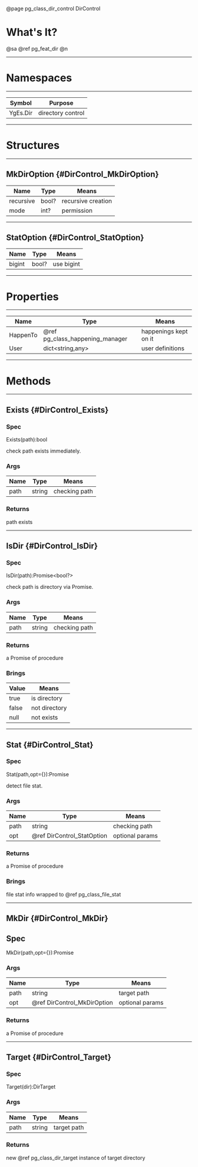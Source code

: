 ﻿@page pg_class_dir_control DirControl

# What's It?

@sa @ref pg_feat_dir @n

-----
# Namespaces

-----
| Symbol | Purpose |
|--------|---------|
| YgEs.Dir | directory control |

-----
# Structures

-----
## MkDirOption {#DirControl_MkDirOption}

| Name | Type | Means |
|------|------|-------|
| recursive | bool? | recursive creation |
| mode | int? | permission |

-----
## StatOption {#DirControl_StatOption}

| Name | Type | Means |
|------|------|-------|
| bigint | bool? | use bigint |

-----
# Properties

-----
| Name | Type | Means |
|------|------|-------|
| HappenTo | @ref pg_class_happening_manager | happenings kept on it |
| User | dict<string,any> | user definitions |

-----
# Methods

-----
## Exists {#DirControl_Exists}

### Spec

Exists(path):bool

check path exists immediately.  

### Args

| Name | Type | Means |
|------|------|-------|
| path | string | checking path |

### Returns

path exists

-----
## IsDir {#DirControl_IsDir}

### Spec

IsDir(path):Promise<bool?>

check path is directory via Promise.  

### Args

| Name | Type | Means |
|------|------|-------|
| path | string | checking path |

### Returns

a Promise of procedure  

### Brings

| Value | Means |
|-------|-------|
| true | is directory |
| false | not directory |
| null | not exists |

-----
## Stat {#DirControl_Stat}

### Spec

Stat(path,opt={}):Promise<FileStat>

detect file stat.  

### Args

| Name | Type | Means |
|------|------|-------|
| path | string | checking path |
| opt | @ref DirControl_StatOption | optional params |

### Returns

a Promise of procedure  

### Brings

file stat info wrapped to @ref pg_class_file_stat

-----
## MkDir {#DirControl_MkDir}

## Spec

MkDir(path,opt={}):Promise

### Args

| Name | Type | Means |
|------|------|-------|
| path | string | target path |
| opt | @ref DirControl_MkDirOption | optional params |

### Returns

a Promise of procedure  

-----
## Target {#DirControl_Target}

### Spec

Target(dir):DirTarget

### Args

| Name | Type | Means |
|------|------|-------|
| path | string | target path |

### Returns

new @ref pg_class_dir_target instance of target directory  
